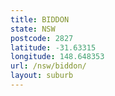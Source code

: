 ```yaml
---
title: BIDDON
state: NSW
postcode: 2827
latitude: -31.63315
longitude: 148.648353
url: /nsw/biddon/
layout: suburb
---
```

